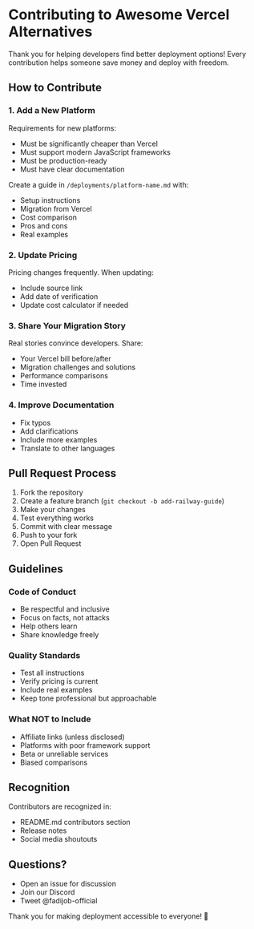 # Contributing to Awesome Vercel Alternatives

Thank you for helping developers find better deployment options! Every contribution helps someone save money and deploy with freedom.

## How to Contribute

### 1. Add a New Platform

Requirements for new platforms:
- Must be significantly cheaper than Vercel
- Must support modern JavaScript frameworks
- Must be production-ready
- Must have clear documentation

Create a guide in `/deployments/platform-name.md` with:
- Setup instructions
- Migration from Vercel
- Cost comparison
- Pros and cons
- Real examples

### 2. Update Pricing

Pricing changes frequently. When updating:
- Include source link
- Add date of verification
- Update cost calculator if needed

### 3. Share Your Migration Story

Real stories convince developers. Share:
- Your Vercel bill before/after
- Migration challenges and solutions
- Performance comparisons
- Time invested

### 4. Improve Documentation

- Fix typos
- Add clarifications
- Include more examples
- Translate to other languages

## Pull Request Process

1. Fork the repository
2. Create a feature branch (`git checkout -b add-railway-guide`)
3. Make your changes
4. Test everything works
5. Commit with clear message
6. Push to your fork
7. Open Pull Request

## Guidelines

### Code of Conduct

- Be respectful and inclusive
- Focus on facts, not attacks
- Help others learn
- Share knowledge freely

### Quality Standards

- Test all instructions
- Verify pricing is current
- Include real examples
- Keep tone professional but approachable

### What NOT to Include

- Affiliate links (unless disclosed)
- Platforms with poor framework support
- Beta or unreliable services
- Biased comparisons

## Recognition

Contributors are recognized in:
- README.md contributors section
- Release notes
- Social media shoutouts

## Questions?

- Open an issue for discussion
- Join our Discord
- Tweet @fadijob-official

Thank you for making deployment accessible to everyone! 🚀
